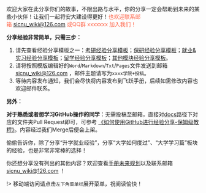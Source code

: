 <!-- ## 如何分享经验 -->

欢迎大家在此分享你们的故事，不限出路与水平，你的分享一定会帮助到未来的某些小伙伴！让我们一起将安大建设得更好！<font color="ff6347">也欢迎联系邮箱 sicnu_wiki@126.com 或QQ群 xxxxxxx 加入我们！</font>

**分享经验非常简单，只需三步：**

1. 请先查看经验分享模版之一：[考研经验分享模板](升学就业篇/经验分享模板-考研.md)；[保研经验分享模板](升学就业篇/经验分享模板-保研.md)；[就业&实习经验分享模板](升学就业篇/经验分享模板-就业.md)；[留学经验分享模板](升学就业篇/经验分享模板-留学.md)；[其他模块经验分享模板](升学就业篇/经验分享模板-其他.md)。
2. 请将按照模版编辑好的`Word`/`Markdown`/`Txt`/`Pages`文件发送到邮箱 sicnu_wiki@126.com ，邮件主题请写为`xxxx学院+投稿`。
3. 等待内容发布通知，我们会尽快将内容发布到飞跃手册，后续如需修改内容也欢迎邮件联系。

**另外：**

**对于熟悉或者想学习GitHub操作的同学**：无需投稿至邮箱，直接对[docs](https://github.com/SICNU-Application/wiki-SICNU/tree/master/docs)路径下对应的文件夹Pull Request即可，可参考 [《如何使用GitHub进行经验分享-保姆级教程》](../如何使用GitHub进行经验分享.md)。内容经过我们Merge后便会上架。

偷偷告诉你，除了分享“升学就业经验”，分享“大学如何度过”、“大学学习篇”板块的经验，也是非常非常棒的选择！

你还想分享没有列出的其他内容？欢迎查看[手册未来规划](preface/Future_development.md)以及联系邮箱 sicnu_wiki@126.com ！


!> 移动端访问请点击`左下角菜单栏`展开菜单，祝阅读愉快！